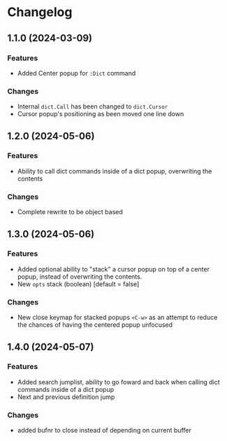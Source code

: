 # Changelog

## 1.1.0 (2024-03-09)

### Features
* Added Center popup for `:Dict` command

### Changes
* Internal `dict.Call` has been changed to `dict.Cursor`
* Cursor popup's positioning as been moved one line down

## 1.2.0 (2024-05-06)

### Features
* Ability to call dict commands inside of a dict popup, overwriting the contents

### Changes
* Complete rewrite to be object based

## 1.3.0 (2024-05-06)

### Features
* Added optional ability to "stack" a cursor popup on top of a center popup,
  instead of overwriting the contents.
* New `opts` stack (boolean) [default = false]

### Changes
* New close keymap for stacked popups `<C-w>` as an attempt to reduce the
  chances of having the centered popup unfocused

## 1.4.0 (2024-05-07)

### Features
* Added search jumplist, ability to go foward and back when calling dict
  commands inside of a dict popup
* Next and previous definition jump

### Changes
* added bufnr to close instead of depending on current buffer

